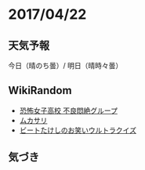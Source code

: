# 2017/04/22

## 天気予報

今日（晴のち曇）/ 明日（晴時々曇）

## WikiRandom

* [恐怖女子高校 不良悶絶グループ](https://ja.wikipedia.org/wiki/%E6%81%90%E6%80%96%E5%A5%B3%E5%AD%90%E9%AB%98%E6%A0%A1_%E4%B8%8D%E8%89%AF%E6%82%B6%E7%B5%B6%E3%82%B0%E3%83%AB%E3%83%BC%E3%83%97)
* [ムカサリ](https://ja.wikipedia.org/wiki/%E3%83%A0%E3%82%AB%E3%82%B5%E3%83%AA)
* [ビートたけしのお笑いウルトラクイズ](https://ja.wikipedia.org/wiki/%E3%83%93%E3%83%BC%E3%83%88%E3%81%9F%E3%81%91%E3%81%97%E3%81%AE%E3%81%8A%E7%AC%91%E3%81%84%E3%82%A6%E3%83%AB%E3%83%88%E3%83%A9%E3%82%AF%E3%82%A4%E3%82%BA)

## 気づき

